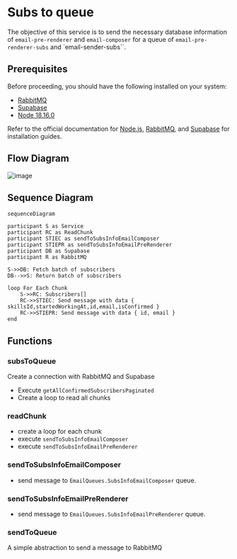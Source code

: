 # Subs to queue

The objective of this service is to send the necessary database information of `email-pre-renderer` and `email-composer` for a queue of `email-pre-renderer-subs` and `email-sender-subs``.

## Prerequisites

Before proceeding, you should have the following installed on your system:

- [RabbitMQ](https://www.rabbitmq.com/documentation.html)
- [Supabase](https://supabase.com/docs)
- [Node 18.16.0](https://nodejs.org/en/blog/release/v18.16.0)

Refer to the official documentation for [Node.js](https://nodejs.org/), [RabbitMQ](https://www.rabbitmq.com/documentation.html), and [Supabase](https://supabase.io/) for installation guides.

## Flow Diagram

![image](https://github.com/ocodista/trampar-de-casa/assets/68869379/e18ac657-a3d2-4d08-b95f-ef5f912d174c)

## Sequence Diagram

```mermaid
sequenceDiagram

participant S as Service
participant RC as ReadChunk
participant STIEC as sendToSubsInfoEmailComposer
participant STIEPR as sendToSubsInfoEmailPreRenderer
participant DB as Supabase
participant R as RabbitMQ

S->>DB: Fetch batch of subscribers
DB-->>S: Return batch of subscribers

loop For Each Chunk
	S->>RC: Subscribers[]
	RC->>STIEC: Send message with data { skillsId,startedWorkingAt,id,email,isConfirmed }
	RC->>STIEPR: Send message with data { id, email }
end
```

## Functions

### subsToQueue

Create a connection with RabbitMQ and Supabase

- Execute `getAllConfirmedSubscribersPaginated`
- Create a loop to read all chunks

### readChunk

- create a loop for each chunk
- execute `sendToSubsInfoEmailComposer`
- execute `sendToSubsInfoEmailPreRenderer`

### sendToSubsInfoEmailComposer

- send message to `EmailQueues.SubsInfoEmailComposer` queue.

### sendToSubsInfoEmailPreRenderer

- send message to `EmailQueues.SubsInfoEmailPreRenderer` queue.

### sendToQueue

A simple abstraction to send a message to RabbitMQ
